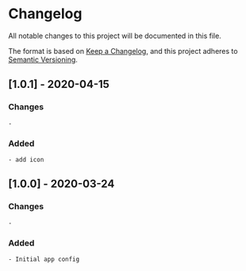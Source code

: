 # Changelog

All notable changes to this project will be documented in this file.

The format is based on [Keep a Changelog](https://keepachangelog.com/en/1.0.0/),
and this project adheres to [Semantic Versioning](https://semver.org/spec/v2.0.0.html).

## [1.0.1] - 2020-04-15

### Changes

    -

### Added

    - add icon

## [1.0.0] - 2020-03-24

### Changes

    -

### Added

    - Initial app config
